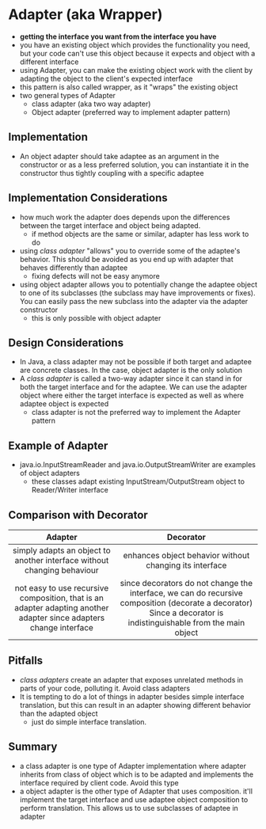 # Adapter (aka Wrapper)
* **getting the interface you want from the interface you have**
* you have an existing object which provides the functionality you need, but your code can't use this object because
it expects and object with a different interface
* using Adapter, you can make the existing object work with the client by adapting the object to the client's expected
interface
* this pattern is also called wrapper, as it "wraps" the existing object
* two general types of Adapter
    * class adapter (aka two way adapter)
    * Object adapter (preferred way to implement adapter pattern)
    
## Implementation
* An object adapter should take adaptee as an argument in the constructor or as a less preferred solution, you can
instantiate it in the constructor thus tightly coupling with a specific adaptee

## Implementation Considerations
* how much work the adapter does depends upon the differences between the target interface and object being adapted.
    * if method objects are the same or similar, adapter has less work to do
* using *class adapter* "allows" you to override some of the adaptee's behavior. This should be avoided as you end
up with adapter that behaves differently than adaptee
    * fixing defects will not be easy anymore
* using object adapter allows you to potentially change the adaptee object to one of its subclasses (the subclass may
have improvements or fixes). You can easily pass the new subclass into the adapter via the adapter constructor
    * this is only possible with object adapter 

## Design Considerations
* In Java, a class adapter may not be possible if both target and adaptee are concrete classes. In the case, object
adapter is the only solution
* A *class adapter* is called a two-way adapter since it can stand in for both the target interface and for the adaptee.
We can use the adapter object where either the target interface is expected as well as where adaptee object is expected
    * class adapter is not the preferred way to implement the Adapter pattern 
    
## Example of Adapter
* java.io.InputStreamReader and java.io.OutputStreamWriter are examples of object adapters
    * these classes adapt existing InputStream/OutputStream object to Reader/Writer interface
    
## Comparison with Decorator
Adapter | Decorator
:---:|:---:
simply adapts an object to another interface without changing behaviour | enhances object behavior without changing its interface
not easy to use recursive composition, that is an adapter adapting another adapter since adapters change interface | since decorators do not change the interface, we can do recursive composition (decorate a decorator) Since a decorator is indistinguishable from the main object

## Pitfalls
* *class adapters* create an adapter that exposes unrelated methods in parts of your code, polluting it. Avoid class adapters
* It is tempting to do a lot of things in adapter besides simple interface translation, but this can result in an adapter
showing different behavior than the adapted object
    * just do simple interface translation.

## Summary
* a class adapter is one type of Adapter implementation where adapter inherits from class of object which is to be adapted
and implements the interface required by client code. Avoid this type
* a object adapter is the other type of Adapter that uses composition. it'll implement the target interface and use adaptee
object composition to perform translation. This allows us to use subclasses of adaptee in adapter  